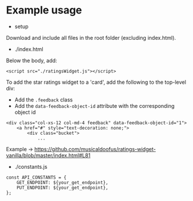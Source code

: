 # Example usage

- setup

Download and include all files in the root folder (excluding index.html).

- ./index.html

Below the body, add:

```
<script src="./ratingsWidget.js"></script>
```

To add the star ratings widget to a 'card', add the following to the top-level div:

- Add the `.feedback` class
- Add the `data-feedback-object-id` attribute with the corresponding object id

```
<div class="col-xs-12 col-md-4 feedback" data-feedback-object-id="1">
    <a href="#" style="text-decoration: none;">
        <div class="bucket">
            ...
```

Example -> https://github.com/musicaldoofus/ratings-widget-vanilla/blob/master/index.html#L81

- ./constants.js

```
const API_CONSTANTS = {
    GET_ENDPOINT: ${your_get_endpoint},
    PUT_ENDPOINT: ${your_get_endpoint},
};
```